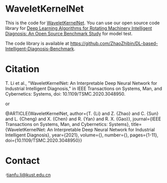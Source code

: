 # WaveletKernelNet
This is the code for [WaveletKernelNet](https://ieeexplore.ieee.org/document/9328876).
You can use our open source code library for [Deep Learning Algorithms for Rotating Machinery Intelligent Diagnosis: An Open Source Benchmark Study](https://arxiv.org/abs/2003.03315) for model test.

The code library is available at https://github.com/ZhaoZhibin/DL-based-Intelligent-Diagnosis-Benchmark. 

# Citation
T. Li et al., "WaveletKernelNet: An Interpretable Deep Neural Network for Industrial Intelligent Diagnosis," in IEEE Transactions on Systems, Man, and Cybernetics: Systems, doi: 10.1109/TSMC.2020.3048950.

or

@ARTICLE{WaveletKernelNet,  author={T. {Li} and Z. {Zhao} and C. {Sun} and L. {Cheng} and X. {Chen} and R. {Yan} and R. X. {Gao}},  journal={IEEE Transactions on Systems, Man, and Cybernetics: Systems},   title={WaveletKernelNet: An Interpretable Deep Neural Network for Industrial Intelligent Diagnosis},   year={2021},  volume={},  number={},  pages={1-11},  doi={10.1109/TSMC.2020.3048950}}

# Contact
·tianfu.li@kust.edu.cn

